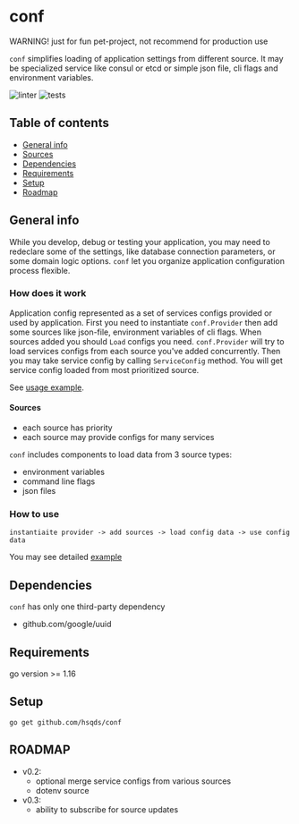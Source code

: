 # conf
WARNING! just for fun pet-project, not recommend for production use

`conf` simplifies loading of application settings from different source. 
It may be specialized service like consul or etcd or simple json file, cli flags and environment variables.

![linter](https://github.com/hsqds/conf/actions/workflows/linting.yml/badge.svg)
![tests](https://github.com/hsqds/conf/actions/workflows/testing.yml/badge.svg)

## Table of contents
 * [General info](#general-info)
 * [Sources](#sources)
 * [Dependencies](#dependencies)
 * [Requirements](#requirements)
 * [Setup](#setup)
 * [Roadmap](#roadmap)

## General info
While you develop, debug or testing your application, you may need to redeclare some of the settings, like database connection parameters, or some domain logic options. `conf` let you organize application configuration process flexible. 

### How does it work
Application config represented as a set of services configs provided or used by application. First you need
to instantiate `conf.Provider` then add some sources like json-file, environment variables of cli flags. 
When sources added you should `Load` configs you need. `conf.Provider` will try to load services configs
from each source you've added concurrently. Then you may take service config by calling `ServiceConfig` method.
You will get service config loaded from most prioritized source.

See [usage example](./examples/alltogether/main.go).


#### Sources
 * each source has priority
 * each source may provide configs for many services

`conf` includes components to load data from 3 source types:
 * environment variables
 * command line flags
 * json files

### How to use 
`instantiaite provider -> add sources -> load config data -> use config data`

You may see detailed [example](./examples/alltogether/main.go)

## Dependencies
`conf` has only one third-party dependency
 * github.com/google/uuid

## Requirements
go version >= 1.16

## Setup
`go get github.com/hsqds/conf`

## ROADMAP
* v0.2:
  * optional merge service configs from various sources
  * dotenv source
* v0.3:
  * ability to subscribe for source updates